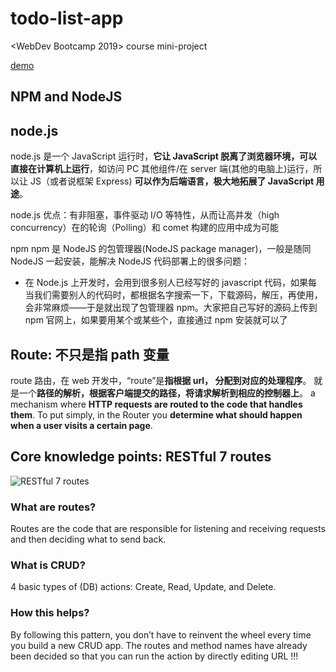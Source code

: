 <!--
 * @Author: YuhaoWU
 * @Date: 2020-02-07 16:36:40
 * @LastEditors: YuhaoWU
 * @LastEditTime: 2023-03-10 01:56:16
 * @Description:
-->

# todo-list-app

<WebDev Bootcamp 2019> course mini-project

[demo](https://todo-4mb9.onrender.com)

## NPM and NodeJS

## node.js

node.js 是一个 JavaScript 运行时，**它让 JavaScript 脱离了浏览器环境，可以直接在计算机上运行**，如访问 PC 其他组件/在 server 端(其他的电脑上)运行，所以让 JS（或者说框架 Express) **可以作为后端语言，极大地拓展了 JavaScript 用途**。

node.js 优点：有非阻塞，事件驱动 I/O 等特性，从而让高并发（high concurrency）在的轮询（Polling）和 comet 构建的应用中成为可能

npm
npm 是 NodeJS 的包管理器(NodeJS package manager)，一般是随同 NodeJS 一起安装，能解决 NodeJS 代码部署上的很多问题：

- 在 Node.js 上开发时，会用到很多别人已经写好的 javascript 代码，如果每当我们需要别人的代码时，都根据名字搜索一下，下载源码，解压，再使用，会非常麻烦——于是就出现了包管理器 npm。大家把自己写好的源码上传到 npm 官网上，如果要用某个或某些个，直接通过 npm 安装就可以了

## Route: 不只是指 path 变量

route 路由，在 web 开发中，“route”是**指根据 url， 分配到对应的处理程序**。 就是一个**路径的解析，根据客户端提交的路径，将请求解析到相应的控制器上**。
a mechanism where **HTTP requests are routed to the code that handles them**. To put simply, in the Router you **determine what should happen when a user visits a certain page**.

## Core knowledge points: RESTful 7 routes

![RESTful 7 routes](https://i.loli.net/2019/08/30/CLEgtMA1FNbKexj.png)

### What are routes?

Routes are the code that are responsible for listening and receiving requests and then deciding what to send back.

### What is CRUD?

4 basic types of (DB) actions: Create, Read, Update, and Delete.

### How this helps?

By following this pattern, you don’t have to reinvent the wheel every time you build a new CRUD app. The routes and method names have already been decided so that you can run the action by directly editing URL !!!
